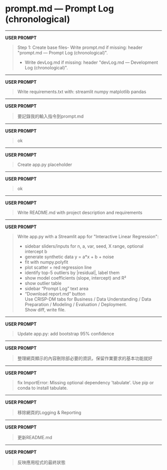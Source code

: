 # prompt.md — Prompt Log (chronological)

---
**USER PROMPT**
> Step 1: Create base files- Write prompt.md if missing: header "prompt.md — Prompt Log (chronological)".
> - Write devLog.md if missing: header "devLog.md — Development Log (chronological)".

---
**USER PROMPT**
> Write requirements.txt with: streamlit numpy matplotlib pandas

---
**USER PROMPT**
> 要記錄我的輸入指令到prompt.md

---
**USER PROMPT**
> ok

---
**USER PROMPT**
> Create app.py placeholder

---
**USER PROMPT**
> ok

---
**USER PROMPT**
> Write README.md with project description and requirements

---
**USER PROMPT**
> Write app.py with a Streamlit app for "Interactive Linear Regression":  
> - sidebar sliders/inputs for n, a, var, seed, X range, optional intercept b  
> - generate synthetic data y = a*x + b + noise  
> - fit with numpy.polyfit  
> - plot scatter + red regression line  
> - identify top-5 outliers by |residual|, label them  
> - show model coefficients (slope, intercept) and R²  
> - show outlier table  
> - sidebar “Prompt Log” text area  
> - “Download report.md” button  
> Use CRISP-DM tabs for Business / Data Understanding / Data Preparation / Modeling / Evaluation / Deployment.  
> Show diff, write file.

---
**USER PROMPT**
> Update app.py: add bootstrap 95% confidence

---
**USER PROMPT**
> 整理網頁顯示的內容刪除部必要的資訊，保留作業要求的基本功能就好

---
**USER PROMPT**
> fix ImportError: Missing optional dependency 'tabulate'. Use pip or conda to install tabulate.

---
**USER PROMPT**
> 移除網頁的Logging & Reporting

---
**USER PROMPT**
> 更新README.md

---
**USER PROMPT**
> 反映應用程式的最終狀態
